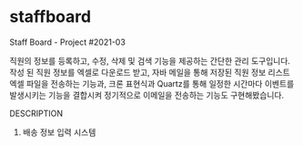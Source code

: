 # staffboard
Staff Board - Project #2021-03

직원의 정보를 등록하고, 수정, 삭제 및 검색 기능을 제공하는 간단한 관리 도구입니다. 작성 된 직원 정보를 엑셀로 다운로드 받고,
자바 메일을 통해 저장된 직원 정보 리스트 엑셀 파일을 전송하는 기능과,
크론 표현식과 Quartz를 통해 일정한 시간마다 이벤트를 발생시키는 기능을 결합시켜 정기적으로 이메일을 전송하는 기능도 구현해봤습니다.

DESCRIPTION
1. 배송 정보 입력 시스템
